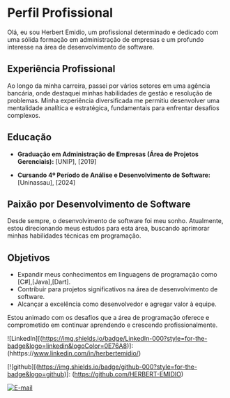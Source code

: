 # Perfil Profissional

Olá, eu sou Herbert Emidio, um profissional determinado e dedicado com uma sólida formação em administração de empresas e um profundo interesse na área de desenvolvimento de software.

## Experiência Profissional

Ao longo da minha carreira, passei por vários setores em uma agência bancária, onde destaquei minhas habilidades de gestão e resolução de problemas. Minha experiência diversificada me permitiu desenvolver uma mentalidade analítica e estratégica, fundamentais para enfrentar desafios complexos.

## Educação

- **Graduação em Administração de Empresas (Área de Projetos Gerenciais):** [UNIP], [2019]

- **Cursando 4º Período de Análise e Desenvolvimento de Software:** [Uninassau], [2024]

## Paixão por Desenvolvimento de Software

Desde sempre, o desenvolvimento de software foi meu sonho. Atualmente, estou direcionando meus estudos para esta área, buscando aprimorar minhas habilidades técnicas em programação.

## Objetivos

- Expandir meus conhecimentos em linguagens de programação como [C#],[Java],[Dart].
- Contribuir para projetos significativos na área de desenvolvimento de software.
- Alcançar a excelência como desenvolvedor e agregar valor à equipe.

Estou animado com os desafios que a área de programação oferece e comprometido em continuar aprendendo e crescendo profissionalmente.

![LinkedIn][(https://img.shields.io/badge/LinkedIn-000?style=for-the-badge&logo=linkedin&logoColor=0E76A8)]:
(hhttps://www.linkedin.com/in/herbertemidio/)

[![github][(https://img.shields.io/badge/github-000?style=for-the-badge&logo=github)]:
(https://github.com/HERBERT-EMIDIO)

[![E-mail](https://img.shields.io/badge/-gmail-000?style=for-the-badge&logo=gmail&logoColor=007BFF)](mailto:herbertemidio2017@gmail.com)

